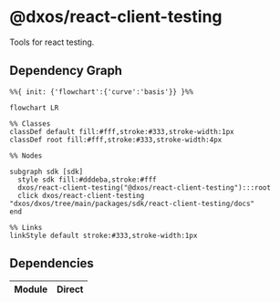 # @dxos/react-client-testing

Tools for react testing.

## Dependency Graph

```mermaid
%%{ init: {'flowchart':{'curve':'basis'}} }%%

flowchart LR

%% Classes
classDef default fill:#fff,stroke:#333,stroke-width:1px
classDef root fill:#fff,stroke:#333,stroke-width:4px

%% Nodes

subgraph sdk [sdk]
  style sdk fill:#dddeba,stroke:#fff
  dxos/react-client-testing("@dxos/react-client-testing"):::root
  click dxos/react-client-testing "dxos/dxos/tree/main/packages/sdk/react-client-testing/docs"
end

%% Links
linkStyle default stroke:#333,stroke-width:1px
```

## Dependencies

| Module | Direct |
|---|---|
